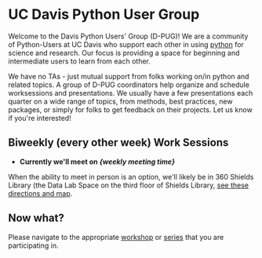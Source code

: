 # UC Davis Python User Group

Welcome to the Davis Python Users' Group (D-PUG)!  We are a community of Python-Users at UC Davis who support each other in using [python](https://www.python.org/) for science and research. Our focus is providing a space for beginning and intermediate users to learn from each other.

We have no TAs - just mutual support from folks working on/in python and related topics. A group of D-PUG coordinators help organize and schedule worksessions and presentations. We usually have a few presentations each quarter on a wide range of topics, from methods, best practices, new packages, or simply for folks to get feedback on their projects. Let us know if you're interested!

## Biweekly (every other week) Work Sessions

 - **Currently we'll meet on *{weekly meeting time}***
 
 When the ability to meet in person is an option, we'll likely be in 360 Shields Library (the Data Lab Space on the third floor of Shields Library, [see these directions and map](https://datalab.ucdavis.edu/directions/). 


## Now what?
Please navigate to the appropriate [workshop](workshops/index.md)
or [series](series/index.md) that you are participating in.
